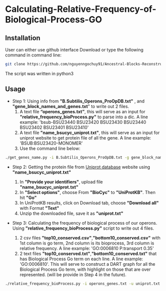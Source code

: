 # Calculating-Relative-Frequency-of-Biological-Process-GO
## Installation 
User can either use github interface Download or type the following command in command line:
```bash
git clone https://github.com/nguyenngochuy91/Ancestral-Blocks-Reconstruction
```
The script was written in python3


## Usage
* Step 1: Using info from **"B.Subtilis_Operons_ProOpDB.txt"** , and **"gene_block_names_and_genes.txt**" to write out 2 files.
  1. A text file **“operons_genes.txt”**, this will serve as an input for **"relative_frequency_bioProcess.py"** to parse into a dic. A line example: 'bsub-BSU23440	BSU23420	BSU23430	BSU23440	BSU23402	BSU23401	BSU23410'
  2. A text file **"name_bsucyc_uniprot.txt"**, this will serve as an input for uniprot website to get protein file of all the gene. A line example: 'BSUB:BSU23420-MONOMER'
  3. Use the command line below: 
```bash
./get_genes_name.py -i B.Subtilis_Operons_ProOpDB.txt -g gene_block_names_and_genes.txt -o operons_genes.txt -n name_bsucyc_uniprot.txt
```
* Step 2: Getting the protein file from [Uniprot database](http://www.uniprot.org/uploadlists/) website using **"name_bsucyc_uniprot.txt"**
  1. In **"Provide your identifiers"**, upload file **"name_bsucyc_uniprot.txt"** 
  2. In **"Select options"**, choose From **"BioCyc"** to **"UniProtKB"**. Then hit **"Go"**
  3. In UniProtKB results, click on Download tab, choose **"Download all"** with Format **"Text"**
  4. Unzip the downloaded file, save it as **"uniprot.txt"**

* Step 3: Calculating the frequency of biological process of our operons. Using **"relative_frequency_bioProcess.py"** script to write out 4 files.
  1. 2 csv files **"top10_conserved.csv"**,**"bottom10_conserved.csv"** with 1st column is go term, 2nd column is its bioprocess, 3rd column is relative frequency. A line example: 'GO:0006810	P:transport	0.35'
  2. 2 text files **"top10_conserved.txt"**,**"bottom10_conserved.txt"** that has Biological Process Go term on each line. A line example: 'GO:0006810'. This will serve to construct a DART graph for all the Biological Process Go term, with highlight on those that are over represented. (will be provide in Step 4 in the future).
```bash
./relative_frequency_bioProcess.py -i operons_genes.txt -u uniprot.txt -s conservedOperonsSorted.txt 
```
